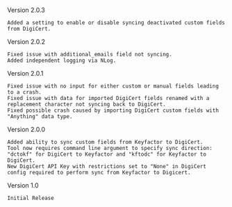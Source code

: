 Version 2.0.3  

    Added a setting to enable or disable syncing deactivated custom fields from DigiCert.

Version 2.0.2

    Fixed issue with additional_emails field not syncing.
    Added independent logging via NLog.

Version 2.0.1

    Fixed issue with no input for either custom or manual fields leading to a crash.
    Fixed issue with data for imported DigiCert fields renamed with a replacement character not syncing back to DigiCert.
    Fixed possible crash caused by importing DigiCert custom fields with "Anything" data type.

Version 2.0.0

    Added ability to sync custom fields from Keyfactor to DigiCert.
    Tool now requires command line argument to specify sync direction: "dctokf" for DigiCert to Keyfactor and "kftodc" for Keyfactor to DigiCert.
    New DigiCert API Key with restrictions set to "None" in DigiCert config required to perform sync from Keyfactor to Digicert.

Version 1.0

    Initial Release
